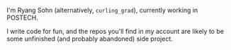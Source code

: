 I'm Ryang Sohn (alternatively, `curling_grad`), currently working in POSTECH.

I write code for fun, and the repos you'll find in my account are likely to be some unfinished (and probably abandoned) side project.
